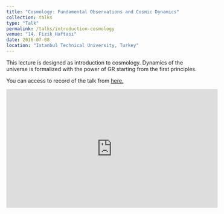 ```yaml
---
title: "Cosmology: Fundamental Observations and Cosmic Dynamics"
collection: talks
type: "Talk"
permalink: /talks/introduction-cosmology
venue: "14. Fizik Haftası"
date: 2016-07-08
location: "Istanbul Technical University, Turkey"
---
```


This lecture is designed as introduction to cosmology. Dynamics of the universe is formalized with the power of GR starting from the first principles.

You can access to record of the talk from [here.](https://www.youtube.com/watch?v=jf2ufe3by9U&list=PL23uNIuuSqCIDCQCOXHiNVPXMQ9auzxqI&index=2)

<iframe width="560" height="315" src="https://www.youtube.com/embed/jf2ufe3by9U" title="YouTube video player" frameborder="0" allow="accelerometer; autoplay; clipboard-write; encrypted-media; gyroscope; picture-in-picture" allowfullscreen></iframe>